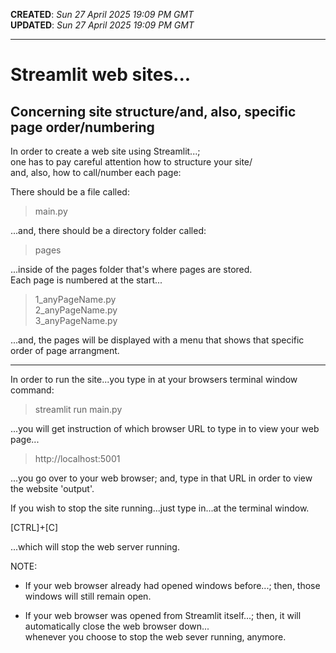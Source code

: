 **CREATED**: *Sun 27 April 2025 19:09 PM GMT*  
**UPDATED**: *Sun 27 April 2025 19:09 PM GMT*  

-----

# Streamlit web sites...
## Concerning site structure/and, also, specific page order/numbering  

In order to create a web site using Streamlit...;  
one has to pay careful attention how to structure your site/  
and, also, how to call/number each page:      

There should be a file called:    

> main.py  

...and, there should be a directory folder called:  

> pages  

...inside of the pages folder that's where pages are stored.  
Each page is numbered at the start...  

> 1_anyPageName.py  
> 2_anyPageName.py  
> 3_anyPageName.py  

...and, the pages will be displayed with a menu that shows that specific order of page arrangment.  

-----

In order to run the site...you type in at your browsers terminal window command:  

> streamlit run main.py  

...you will get instruction of which browser URL to type in to view your web page...  

> http://localhost:5001  

...you go over to your web browser; and, type in that URL in order to view the website 'output'.  

If you wish to stop the site running...just type in...at the terminal window.

[CTRL]+[C]  

...which will stop the web server running.  

NOTE: 

- If your web browser already had opened windows before...; then, those windows will still remain open.  

- If your web browser was opened from Streamlit itself...; then, it will automatically close the web browser down...  
whenever you choose to stop the web sever running, anymore.  
  
